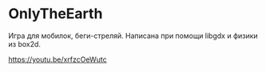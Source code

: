 # OnlyTheEarth
Игра для мобилок, беги-стреляй. Написана при помощи libgdx и физики из box2d.

https://youtu.be/xrfzcOeWutc
